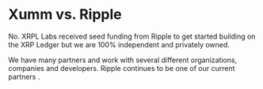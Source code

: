 # Xumm vs. Ripple

No. XRPL Labs received seed funding from Ripple to get started building on the XRP Ledger but we are 100% independent and privately owned.&#x20;

We have many partners and work with several different organizations, companies and developers. Ripple continues to be one of our current partners .



